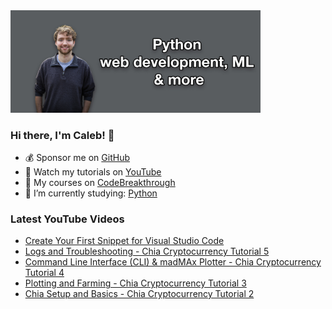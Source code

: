 <img src="github-cover-photo-my-face.jpg" width="400px" />

### Hi there, I'm Caleb! 🍛

- 💰 Sponsor me on [GitHub](https://github.com/sponsors/CalebCurry)
- 🎥 Watch my tutorials on [YouTube](https://www.youtube.com/calebthevideomaker2)
- 📗 My courses on [CodeBreakthrough](https://www.codebreakthrough.com)
- 🤔 I’m currently studying: [Python](https://www.youtube.com/watch?v=s3IvdkCq2_c&t=4254s)

### Latest YouTube Videos
<!-- YOUTUBE:START -->
- [Create Your First Snippet for Visual Studio Code](https://www.youtube.com/watch?v=0c3xRig4s-Y)
- [Logs and Troubleshooting - Chia Cryptocurrency Tutorial 5](https://www.youtube.com/watch?v=c3_neccS3zI)
- [Command Line Interface &lpar;CLI&rpar; &amp; madMAx Plotter - Chia Cryptocurrency Tutorial 4](https://www.youtube.com/watch?v=KxgvPsbE-ZI)
- [Plotting and Farming - Chia Cryptocurrency Tutorial 3](https://www.youtube.com/watch?v=XpY7GQInSfM)
- [Chia Setup and Basics - Chia Cryptocurrency Tutorial 2](https://www.youtube.com/watch?v=LrqwTGW37A0)
<!-- YOUTUBE:END -->
